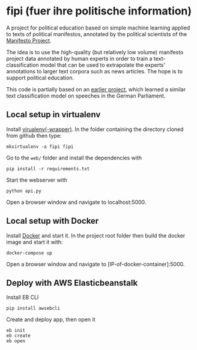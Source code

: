 # fipi (fuer ihre politische information)

A project for political education based on simple machine learning applied to texts of political manifestos, annotated by the political scientists of the [Manifesto Project](https://manifestoproject.wzb.eu/). 

The idea is to use the high-quality (but relatively low volume) manifesto project data annotated by human experts in order to train a text-classification model that can be used to extrapolate the experts' annotations to larger text corpora such as news articles. The hope is to support political education. 

This code is partially based on an [earlier project](https://github.com/kirel/political-affiliation-prediction), which learned a similar text classification model on speeches in the German Parliament. 

## Local setup in virtualenv

Install [virualenv(-wrapper)](https://virtualenvwrapper.readthedocs.org/en/latest/).
In the folder containing the directory cloned from github then type:

    mkvirtualenv -a fipi fipi

Go to the `web/` folder and  install the dependencies with

    pip install -r requirements.txt

Start the webserver with 
    
    python api.py

Open a browser window and navigate to localhost:5000. 

## Local setup with Docker

Install [Docker](https://docs.docker.com/engine/installation/) and start it. 
In the project root folder then build the docker image and start it with:

    docker-compose up

Open a browser window and navigate to [IP-of-docker-container]:5000.

## Deploy with AWS Elasticbeanstalk

Install EB CLI
    
    pip install awsebcli

Create and deploy app, then open it

    eb init
    eb create
    eb open
